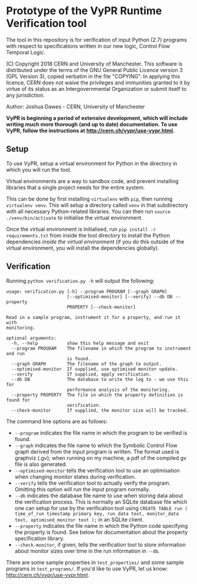 # Prototype of the VyPR Runtime Verification tool

The tool in this repository is for verification of input Python (2.7) programs with respect to specifications written in our new logic, Control Flow Temporal Logic.

(C) Copyright 2018 CERN and University of Manchester.
This software is distributed under the terms of the GNU General Public Licence version 3 (GPL Version 3), copied verbatim in the file "COPYING".
In applying this licence, CERN does not waive the privileges and immunities granted to it by virtue of its status as an Intergovernmental Organization or submit itself to any jurisdiction.

Author: Joshua Dawes - CERN, University of Manchester

**VyPR is beginning a period of extensive development, which will include writing much more thorough (and up to date) documentation.  To use VyPR, follow the instructions at http://cern.ch/vypr/use-vypr.html.**

## Setup

To use VyPR, setup a virtual environment for Python in the directory in which you will run the tool.

Virtual environments are a way to sandbox code, and prevent installing libraries that a single project needs for the entire system.

This can be done by first installing `virtualenv` with `pip`, then running `virtualenv venv`.  This will setup a directory called `venv` in that subdirectory with all necessary Python-related libraries.  You can then run `source ./venv/bin/activate` to initialise the virtual environment.

Once the virtual environment is initialised, run `pip install -r requirements.txt` from inside the tool directory to install the Python dependencies *inside the virtual environment* (if you do this outside of the virtual environment, you will install the dependencies globally).

## Verification

Running `python verification.py -h` will output the following:

```
usage: verification.py [-h] --program PROGRAM [--graph GRAPH]
                       [--optimised-monitor] [--verify] --db DB --property
                       PROPERTY [--check-monitor]

Read in a sample program, instrument it for a property, and run it with
monitoring.

optional arguments:
  -h, --help           show this help message and exit
  --program PROGRAM    The filename in which the program to instrument and run
                       is found.
  --graph GRAPH        The filename of the graph to output.
  --optimised-monitor  If supplied, use optimised monitor update.
  --verify             If supplied, apply verification.
  --db DB              The database to write the log to - we use this for
                       performance analysis of the monitoring.
  --property PROPERTY  The file in which the property definition is found for
                       verification.
  --check-monitor      If supplied, the monitor size will be tracked.
```

The command line options are as follows:

* `--program` indicates the file name in which the program to be verified is found.
* `--graph` indicates the file name to which the Symbolic Control Flow graph derived from the input program is written.  The format used is graphviz (.gv); when running on my machine, a pdf of the compiled gv file is also generated.
* `--optimised-monitor` tells the verification tool to use an optimisation when changing monitor states during verification.
* `--verify` tells the verification tool to actually verify the program.  Omitting this option will run the input program normally.
* `--db` indicates the database file name to use when storing data about the verification process.  This is normally an SQLite database file which one can setup for use by the verification tool using `CREATE TABLE run ( time_of_run timestamp primary key, run_data text, monitor_data text, optimised_monitor text );` in an SQLite client.
* `--property` indicates the file name in which the Python code specifying the property is found.  See below for documentation about the property specification library.
* `--check-monitor`, if given, tells the verification tool to store information about monitor sizes over time in the run information in `--db`.

There are some sample properties in `test_properties/` and some sample programs in `test_programs/`.  If you'd like to use VyPR, let us know: http://cern.ch/vypr/use-vypr.html.
